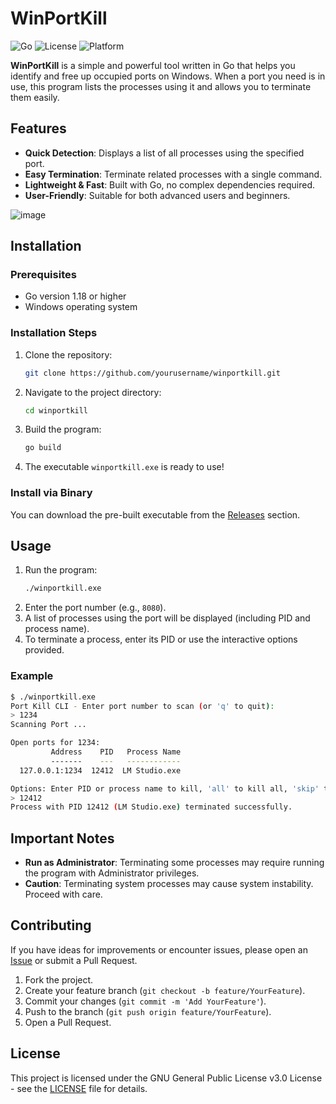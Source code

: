 # WinPortKill

![Go](https://img.shields.io/badge/Go-1.18+-00ADD8?style=flat-square&logo=go) ![License](https://img.shields.io/badge/License-MIT-green?style=flat-square) ![Platform](https://img.shields.io/badge/Platform-Windows-blue?style=flat-square)

**WinPortKill** is a simple and powerful tool written in Go that helps you identify and free up occupied ports on Windows. When a port you need is in use, this program lists the processes using it and allows you to terminate them easily.

## Features
- **Quick Detection**: Displays a list of all processes using the specified port.
- **Easy Termination**: Terminate related processes with a single command.
- **Lightweight & Fast**: Built with Go, no complex dependencies required.
- **User-Friendly**: Suitable for both advanced users and beginners.

![image](https://github.com/user-attachments/assets/ca5850d1-8f00-447b-8d79-4486b2f4b729)


## Installation

### Prerequisites
- Go version 1.18 or higher
- Windows operating system

### Installation Steps
1. Clone the repository:
   ```bash
   git clone https://github.com/yourusername/winportkill.git
   ```
2. Navigate to the project directory:
   ```bash
   cd winportkill
   ```
3. Build the program:
   ```bash
   go build
   ```
4. The executable `winportkill.exe` is ready to use!

### Install via Binary
You can download the pre-built executable from the [Releases](https://github.com/imrostami/winportkill/releases) section.

## Usage
1. Run the program:
   ```bash
   ./winportkill.exe
   ```
2. Enter the port number (e.g., `8080`).
3. A list of processes using the port will be displayed (including PID and process name).
4. To terminate a process, enter its PID or use the interactive options provided.

### Example
```bash
$ ./winportkill.exe
Port Kill CLI - Enter port number to scan (or 'q' to quit):
> 1234
Scanning Port ...

Open ports for 1234:
         Address    PID   Process Name
         -------    ---   ------------
  127.0.0.1:1234  12412  LM Studio.exe

Options: Enter PID or process name to kill, 'all' to kill all, 'skip' to continue, or process name (e.g., node):
> 12412
Process with PID 12412 (LM Studio.exe) terminated successfully.
```

## Important Notes
- **Run as Administrator**: Terminating some processes may require running the program with Administrator privileges.
- **Caution**: Terminating system processes may cause system instability. Proceed with care.

## Contributing
If you have ideas for improvements or encounter issues, please open an [Issue](https://github.com/yourusername/winportkill/issues) or submit a Pull Request.

1. Fork the project.
2. Create your feature branch (`git checkout -b feature/YourFeature`).
3. Commit your changes (`git commit -m 'Add YourFeature'`).
4. Push to the branch (`git push origin feature/YourFeature`).
5. Open a Pull Request.

## License
This project is licensed under the GNU General Public License v3.0 License - see the [LICENSE](LICENSE) file for details.

